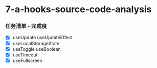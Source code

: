 # 7-a-hooks-source-code-analysis

### 任务清单 - 完成度

- [x] useUpdate useUpdateEffect
- [x] useLocalStorageState
- [x] useToggle useBoolean
- [x] useTimeout
- [x] useFullscreen
